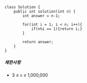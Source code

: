 ```
class Solution {
    public int solution(int n) {
        int answer = n-1;
        
        for(int i = 1; i < n; i++){
            if(n%i == 1){return i;}
        }
        
        return answer;
    }
}
```
##### 제한사항
-   3 ≤ `n` ≤ 1,000,000